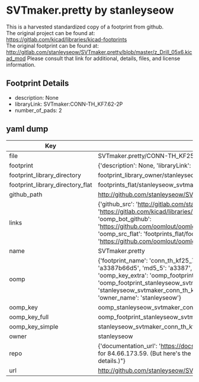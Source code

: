 # SVTmaker.pretty by stanleyseow  
This is a harvested standardized copy of a footprint from github.  
The original project can be found at:  
https://gitlab.com/kicad/libraries/kicad-footprints  
The original footprint can be found at:
http://gitlab.com/stanleyseow/SVTmaker.pretty/blob/master/z_Drill_05x6.kicad_mod
Please consult that link for additional, details, files, and license information.  
## Footprint Details
* description: None  
* libraryLink: SVTmaker:CONN-TH_KF7.62-2P  
* number_of_pads: 2  
## yaml dump  
| Key | Value |  
| --- | --- |  
| file | SVTmaker.pretty/CONN-TH_KF25-7.62-2P.kicad_mod |  
| footprint | {'description': None, 'libraryLink': 'SVTmaker:CONN-TH_KF7.62-2P', 'number_of_pads': 2} |  
| footprint_library_directory | footprint_library_owner/stanleyseow_SVTmaker.pretty |  
| footprint_library_directory_flat | footprints_flat/stanleyseow_svtmaker_conn_th_kf25_7_62_2p/working |  
| github_path | http://github.com/stanleyseow/SVTmaker.pretty/blob/master/CONN-TH_KF25-7.62-2P.kicad_mod |  
| links | {'github_src': 'http://gitlab.com/stanleyseow/SVTmaker.pretty/blob/master/z_Drill_05x6.kicad_mod', 'github_src_repo': 'https://gitlab.com/kicad/libraries/kicad-footprints', 'oomp_bot': 'footprints/stanleyseow_svtmaker_conn_th_kf25_7_62_2p/working', 'oomp_bot_github': 'https://github.com/oomlout/oomlout_oomp_footprint_bot/tree/main/footprints/stanleyseow_svtmaker_conn_th_kf25_7_62_2p/working', 'oomp_src_flat': 'footprints_flat/footprints_flat/stanleyseow_svtmaker_conn_th_kf25_7_62_2p/working', 'oomp_src_flat_github': 'https://github.com/oomlout/oomlout_oomp_footprint_src/tree/main/footprints_flat/stanleyseow_svtmaker_conn_th_kf25_7_62_2p/working'} |  
| name | SVTmaker.pretty |  
| oomp | {'footprint_name': 'conn_th_kf25_7_62_2p', 'library_name': 'svtmaker', 'md5': 'a3387b66d58093f4c8d31b3387b6c0cd', 'md5_10': 'a3387b66d5', 'md5_5': 'a3387', 'md5_6': 'a3387b', 'oomp_key': 'oomp_stanleyseow_svtmaker_conn_th_kf25_7_62_2p', 'oomp_key_extra': 'oomp_footprint_stanleyseow_svtmaker_conn_th_kf25_7_62_2p', 'oomp_key_full': 'oomp_footprint_stanleyseow_svtmaker_conn_th_kf25_7_62_2p_a3387b', 'oomp_key_simple': 'stanleyseow_svtmaker_conn_th_kf25_7_62_2p', 'original_filename': 'SVTmaker.pretty/CONN-TH_KF25-7.62-2P.kicad_mod', 'owner_name': 'stanleyseow'} |  
| oomp_key | oomp_stanleyseow_svtmaker_conn_th_kf25_7_62_2p |  
| oomp_key_full | oomp_footprint_stanleyseow_svtmaker_conn_th_kf25_7_62_2p |  
| oomp_key_simple | stanleyseow_svtmaker_conn_th_kf25_7_62_2p |  
| owner | stanleyseow |  
| repo | {'documentation_url': 'https://docs.github.com/rest/overview/resources-in-the-rest-api#rate-limiting', 'message': "API rate limit exceeded for 84.66.173.59. (But here's the good news: Authenticated requests get a higher rate limit. Check out the documentation for more details.)"} |  
| url | http://github.com/stanleyseow/SVTmaker.pretty |  

